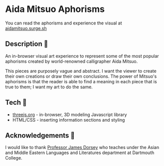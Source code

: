 # Aida Mitsuo Aphorisms
You can read the aphorisms and experience the visual at [aidamitsuo.surge.sh](aidamitsuo.surge.sh)

## Description 📝
An in-browser visual art experience to represent some of the most popular aphorisms created by world-renowned calligrapher Aida Mitsuo.

This pieces are purposely vague and abstract. I want the viewer to create their own creations or draw their own conclusions. The power of Mitsuo's aphorisms is that the reader is able to find a meaning in each piece that is true to them; I want my art to do the same.

## Tech 🚀

* [threejs.org](http://threejs.org) - in-browser, 3D modeling Javascript library
* HTML/CSS - inserting information sections and styling

## Acknowledgements 🤝
I would like to thank [Professor James Dorsey](https://home.dartmouth.edu/faculty-directory/james-jim-dorsey) who teaches under the Asian and Middle Eastern Languages and Literatures department at Dartmouth College.

